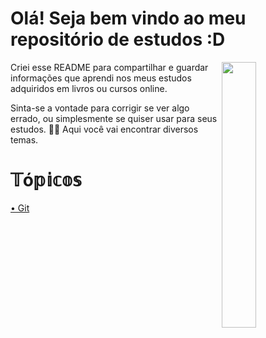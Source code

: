 # Olá! Seja bem  vindo ao meu repositório de estudos :D

<p>
<img align="right" width="33%" src="https://media.tenor.com/rs2fJUzQh98AAAAC/furina-genshin.gif">
Criei esse README para compartilhar e guardar informações que aprendi nos meus estudos adquiridos em livros ou cursos online. 

Sinta-se a vontade para corrigir se ver algo errado, ou simplesmente se quiser usar para seus estudos. 🫶🏻
Aqui você vai encontrar diversos temas.
</p>


# 𝕋ó𝕡𝕚𝕔𝕠𝕤

<p align="left">
 <a href="Git.md">• Git</a> 
 <a href=""></a>
</p>
